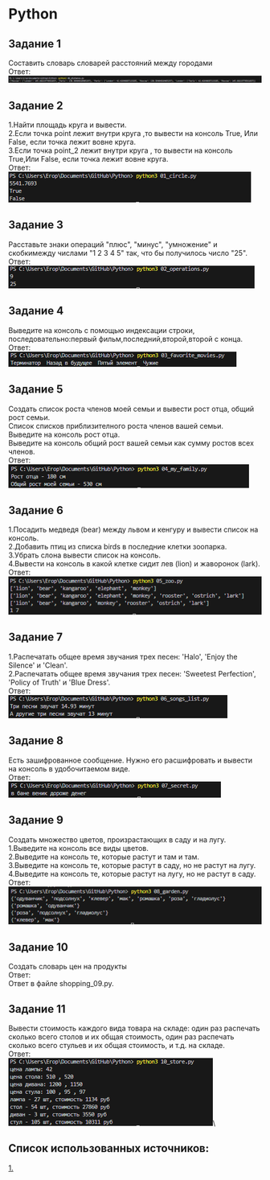 # Python
## Задание 1
Составить словарь словарей расстояний между городами\
Ответ:
![](img/Screenshot_1.png)
## Задание 2
1.Найти площадь круга и вывести.\
2.Если точка point лежит внутри круга ,то вывести на консоль True, Или False, если точка лежит вовне круга.\
3.Если точка point_2 лежит внутри круга , то вывести на консоль True,Или False, если точка лежит вовне круга.\
Ответ:\
![](img/Screenshot_2.png)
## Задание 3
Расставьте знаки операций "плюс", "минус", "умножение" и скобкимежду числами "1 2 3 4 5" так, что бы получилось число "25".\
Ответ:\
![](img/Screenshot_3.png)
## Задание 4
Выведите на консоль с помощью индексации строки, последовательно:первый фильм,последний,второй,второй с конца.\
Ответ:\
![](img/Screenshot_4.png)
## Задание 5
Создать список роста членов моей семьи и вывести рост отца, общий рост семьи.\
Список списков приблизителного роста членов вашей семьи.\
Выведите на консоль рост отца.\
Выведите на консоль общий рост вашей семьи как сумму ростов всех членов.\
Ответ:\
![](img/Screenshot_5.png)
## Задание 6
1.Посадить медведя (bear) между львом и кенгуру и вывести список на консоль.\
2.Добавить птиц из списка birds в последние клетки зоопарка.\
3.Убрать слона вывести список на консоль.\
4.Вывести на консоль в какой клетке сидит лев (lion) и жаворонок (lark).\
Ответ:\
![](img/Screenshot_6.png)
## Задание 7
1.Распечатать общее время звучания трех песен: 'Halo', 'Enjoy the Silence' и 'Clean'.\
2.Распечатать общее время звучания трех песен: 'Sweetest Perfection', 'Policy of Truth' и 'Blue Dress'.\
Ответ:\
![](img/Screenshot_7.png)
## Задание 8
Есть зашифрованное сообщение. Нужно его расшифровать и вывести на консоль в удобочитаемом виде.\
Ответ:\
![](img/Screenshot_8.png)
## Задание 9
Создать множество цветов, произрастающих в саду и на лугу.\
1.Выведите на консоль все виды цветов.\
2.Выведите на консоль те, которые растут и там и там.\
3.Выведите на консоль те, которые растут в саду, но не растут на лугу.\
4.Выведите на консоль те, которые растут на лугу, но не растут в саду.\
Ответ:\
![](img/Screenshot_9.png)
## Задание 10
Создать словарь цен на продукты\
Ответ:\
Ответ в файле shopping_09.py.
## Задание 11
Вывести стоимость каждого вида товара на складе: один раз распечать сколько всего столов и их общая стоимость, один раз распечать сколько всего стульев и их общая стоимость, и т.д. на складе.\
Ответ:\
![](img/Screenshot_10.png)\

Список использованных источников:
---
[1.](https://doka.guide/tools/markdown)
